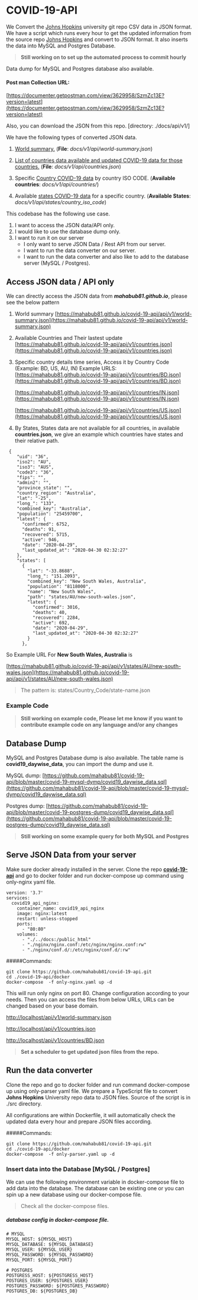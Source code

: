 # COVID-19-API

We Convert the [Johns Hopkins](https://github.com/CSSEGISandData/COVID-19) university git repo CSV data in JSON format. We have a script which runs every hour to get the updated information from the source repo  [Johns Hopkins](https://github.com/CSSEGISandData/COVID-19) and convert to JSON format. It also inserts the data into MySQL and Postgres Database. 

> **Still working on to set up the automated process to commit hourly**


Data dump for MySQL and Postgres database also available. 

#### Post man Collection URL:
[https://documenter.getpostman.com/view/3629958/SzmZc13E?version=latest](https://documenter.getpostman.com/view/3629958/SzmZc13E?version=latest)

Also, you can download the JSON from this repo. [directory: ./docs/api/v1/]


We have the following types of converted JSON data. 

1. [World summary.](https://mahabub81.github.io/covid-19-api/api/v1/world-summary.json)  (**File**: *docs/v1/api/world-summary.json*)
2. [List of countries data available and updated COVID-19 data for those countries.](https://mahabub81.github.io/covid-19-api/api/v1/countries.json) (**File**: *docs/v1/api/countries.json*)

3. Specific [Country COVID-19 data](https://mahabub81.github.io/covid-19-api/api/v1/countries/BD.json) by country ISO CODE.
  (**Available countries**: *docs/v1/api/countries/*)
4. Available [states COVID-19 data](https://mahabub81.github.io/covid-19-api/api/v1/states/US/arizona.json) for a specific country.  (**Available States**: *docs/v1/api/states/country_iso_code*)  



This codebase has the following use case.

1. I want to access the JSON data/API only. 
2. I would like to use the database dump only. 
3. I want to run it on our server
    * I only want to serve JSON Data / Rest API from our server.
    * I want to run the data converter on our server.
    * I want to run the data converter and also like to add to the database server (MySQL / Postgres).

    
## Access JSON data / API only
We can directly access the JSON data from ***mahabub81.github.io***, please see the below pattern

1. World summary [https://mahabub81.github.io/covid-19-api/api/v1/world-summary.json](https://mahabub81.github.io/covid-19-api/api/v1/world-summary.json)
2. Available Countries and Their lastest update [https://mahabub81.github.io/covid-19-api/api/v1/countries.json](https://mahabub81.github.io/covid-19-api/api/v1/countries.json)
3. Specific country details time series, Access it by Country Code (Example: BD, US, AU, IN) Example URLS:
	[https://mahabub81.github.io/covid-19-api/api/v1/countries/BD.json](https://mahabub81.github.io/covid-19-api/api/v1/countries/BD.json)
	
	[https://mahabub81.github.io/covid-19-api/api/v1/countries/IN.json](https://mahabub81.github.io/covid-19-api/api/v1/countries/IN.json)
	
	[https://mahabub81.github.io/covid-19-api/api/v1/countries/US.json](https://mahabub81.github.io/covid-19-api/api/v1/countries/US.json)
	
4. By States, States data are not available for all countries, in available **countries.json**, we give an example which countries have states and their relative path. 
  
```
 {
    "uid": "36",
    "iso2": "AU",
    "iso3": "AUS",
    "code3": "36",
    "fips": "",
    "admin2": "",
    "province_state": "",
    "country_region": "Australia",
    "lat": "-25",
    "long_": "133",
    "combined_key": "Australia",
    "population": "25459700",
    "latest": {
      "confirmed": 6752,
      "deaths": 91,
      "recovered": 5715,
      "active": 946,
      "date": "2020-04-29",
      "last_updated_at": "2020-04-30 02:32:27"
    },
    "states": [
      {
        "lat": "-33.8688",
        "long_": "151.2093",
        "combined_key": "New South Wales, Australia",
        "population": "8118000",
        "name": "New South Wales",
        "path": "states/AU/new-south-wales.json",
        "latest": {
          "confirmed": 3016,
          "deaths": 40,
          "recovered": 2284,
          "active": 692,
          "date": "2020-04-29",
          "last_updated_at": "2020-04-30 02:32:27"
        }
      },
```
 So Example URL For **New South Wales, Australia** is
 
 [https://mahabub81.github.io/covid-19-api/api/v1/states/AU/new-south-wales.json](https://mahabub81.github.io/covid-19-api/api/v1/states/AU/new-south-wales.json)
>  The pattern is:  states/Country_Code/state-name.json 

### Example Code
> **Still working on example code, Please let me know if you want to contribute example code on any language and/or any changes**

## Database Dump
MySQL and Postgres Database dump is also available. The table name is **covid19_daywise_data**, you can import the dump and use it.

MySQL dump: [https://github.com/mahabub81/covid-19-api/blob/master/covid-19-mysql-dymp/covid19_daywise_data.sql](https://github.com/mahabub81/covid-19-api/blob/master/covid-19-mysql-dymp/covid19_daywise_data.sql)

Postgres dump: [https://github.com/mahabub81/covid-19-api/blob/master/covid-19-postgres-dump/covid19_daywise_data.sql](https://github.com/mahabub81/covid-19-api/blob/master/covid-19-postgres-dump/covid19_daywise_data.sql)





> **Still working on some example query for both MySQL and Postgres**

## Serve JSON Data from your server
Make sure docker already installed in the server. Clone the repo **[covid-19-api](https://github.com/mahabub81/covid-19-api)** and go to docker folder and run docker-compose up command using only-nginx yaml file. 

```
version: '3.7'
services:
  covid19_api_nginx:
    container_name: covid19_api_nginx
    image: nginx:latest
    restart: unless-stopped
    ports:
      - "80:80"
    volumes:
      - "./../docs:/public_html"
      - "./nginx/nginx.conf:/etc/nginx/nginx.conf:rw"
      - "./nginx/conf.d/:/etc/nginx/conf.d/:rw"
``` 


#####Commands:
```
git clone https://github.com/mahabub81/covid-19-api.git 
cd ./covid-19-api/docker
docker-compose  -f only-nginx.yaml up -d 
```

This will run only nginx on port 80. Change configuration according to your needs. Then you can access the files from below URLs, URLs can be changed based on your base domain.

[http://localhost/api/v1/world-summary.json](http://localhost/api/v1/world-summary.json)

[http://localhost/api/v1/countries.json](http://localhost/api/v1/countries.json)

[http://localhost/api/v1/countries/BD.json](http://localhost/api/v1/countries/BD.json)



> **Set a scheduler to get updated json files from the repo.**

## Run the data converter
Clone the repo and go to docker folder and run command docker-compose up using only-parser yaml file. We prepare a TypeScript file to convert **Johns Hopkins** University repo data to JSON files. Source of the script is in ./src directory. 

All configurations are within Dockerfile, it will automatically check the updated data every hour and prepare JSON files according.

#####Commands:
```
git clone https://github.com/mahabub81/covid-19-api.git 
cd ./covid-19-api/docker
docker-compose  -f only-parser.yaml up -d 
```

### Insert data into the Database [MySQL / Postgres]

We can use the following environment variable in docker-compose file to add data into the database. The database can be existing one or you can spin up a new database using our docker-compose file. 

> Check all the docker-compose files.


##### database config in docker-compose file.
```
# MYSQL
MYSQL_HOST: ${MYSQL_HOST}
MYSQL_DATABASE: ${MYSQL_DATABASE}
MYSQL_USER: ${MYSQL_USER}
MYSQL_PASSWORD: ${MYSQL_PASSWORD}
MYSQL_PORT: ${MYSQL_PORT}

# POSTGRES
POSTGRESS_HOST: ${POSTGRESS_HOST}
POSTGRES_USER: ${POSTGRES_USER}
POSTGRES_PASSWORD: ${POSTGRES_PASSWORD}
POSTGRES_DB: ${POSTGRES_DB}
```



